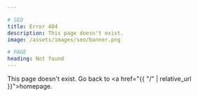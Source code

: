 ```yaml
---

# SEO
title: Error 404
description: This page doesn't exist.
image: /assets/images/seo/banner.png

# PAGE
heading: Not found
---
```


This page doesn't exist. Go back to <a href="{{ "/" | relative_url }}">homepage</a>.
